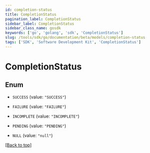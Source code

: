 ```yaml
---
id: completion-status
title: CompletionStatus
pagination_label: CompletionStatus
sidebar_label: CompletionStatus
sidebar_class_name: gosdk
keywords: ['go', 'golang', 'sdk', 'CompletionStatus'] 
slug: /tools/sdk/go/documentation/beta/models/completion-status
tags: ['SDK', 'Software Development Kit', 'CompletionStatus']
---
```


# CompletionStatus

## Enum


* `SUCCESS` (value: `"SUCCESS"`)

* `FAILURE` (value: `"FAILURE"`)

* `INCOMPLETE` (value: `"INCOMPLETE"`)

* `PENDING` (value: `"PENDING"`)

* `NULL` (value: `"null"`)


[[Back to top]](#) 



